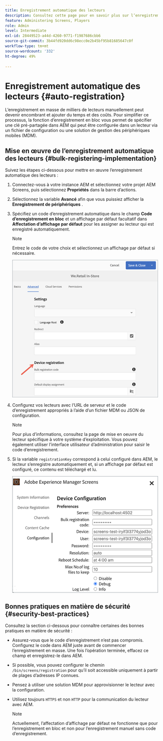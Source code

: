 ```yaml
---
title: Enregistrement automatique des lecteurs
description: Consultez cette page pour en savoir plus sur l’enregistrement automatique des lecteurs avec AMS/On-Prem Screens.
feature: Administering Screens, Players
role: Admin
level: Intermediate
exl-id: 28449523-a44d-4260-9771-f1987686cbb6
source-git-commit: 3b44fd920dd6c98ecc0e2b45bf95b81685647c0f
workflow-type: tm+mt
source-wordcount: '332'
ht-degree: 49%

---
```


# Enregistrement automatique des lecteurs {#auto-registration}

L’enregistrement en masse de milliers de lecteurs manuellement peut devenir encombrant et ajouter du temps et des coûts. Pour simplifier ce processus, la fonction d’enregistrement en bloc vous permet de spécifier une clé pré-partagée dans AEM qui peut être configurée dans un lecteur via un fichier de configuration ou une solution de gestion des périphériques mobiles (MDM).

## Mise en œuvre de l’enregistrement automatique des lecteurs {#bulk-registering-implementation}

Suivez les étapes ci-dessous pour mettre en œuvre l’enregistrement automatique des lecteurs :

1. Connectez-vous à votre instance AEM et sélectionnez votre projet AEM Screens, puis sélectionnez **Propriétés** dans la barre d’actions.
1. Sélectionnez la variable **Avancé** afin que vous puissiez afficher la **Enregistrement de périphériques** .

1. Spécifiez un code d’enregistrement automatique dans le champ **Code d’enregistrement en bloc** et un affichage par défaut facultatif dans **Affectation d’affichage par défaut** pour les assigner au lecteur qui est enregistré automatiquement.

   >[!NOTE]
   >Entrez le code de votre choix et sélectionnez un affichage par défaut si nécessaire.

   ![image](/help/user-guide/assets/auto-registration/auto-register1.png)
1. Configurez vos lecteurs avec l’URL de serveur et le code d’enregistrement appropriés à l’aide d’un fichier MDM ou JSON de configuration.

   >[!NOTE]
   >Pour plus d’informations, consultez la page de mise en oeuvre du lecteur spécifique à votre système d’exploitation. Vous pouvez également utiliser l’interface utilisateur d’administration pour saisir le code d’enregistrement.

1. Si la variable `registrationKey` correspond à celui configuré dans AEM, le lecteur s’enregistre automatiquement et, si un affichage par défaut est configuré, ce contenu est téléchargé et lu.

   ![image](/help/user-guide/assets/auto-registration/auto-register2.png)

## Bonnes pratiques en matière de sécurité {#security-best-practices}

Consultez la section ci-dessous pour connaître certaines des bonnes pratiques en matière de sécurité :

* Assurez-vous que le code d’enregistrement n’est pas compromis. Configurez le code dans AEM juste avant de commencer l’enregistrement en masse. Une fois l’opération terminée, effacez ce champ et enregistrez-le dans AEM.

* Si possible, vous pouvez configurer le chemin `/bin/screens/registration` pour qu’il soit accessible uniquement à partir de plages d’adresses IP connues.

* Pensez à utiliser une solution MDM pour approvisionner le lecteur avec la configuration.

* Utilisez toujours `HTTPS` et non `HTTP` pour la communication du lecteur avec AEM.

  >[!NOTE]
  >Actuellement, l’affectation d’affichage par défaut ne fonctionne que pour l’enregistrement en bloc et non pour l’enregistrement manuel sans code d’enregistrement.
